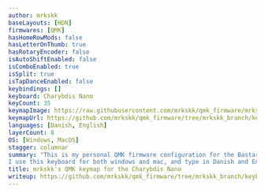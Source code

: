 ```yaml
---
author: mrkskk
baseLayouts: [HDN]
firmwares: [QMK]
hasHomeRowMods: false
hasLetterOnThumb: true
hasRotaryEncoder: false
isAutoShiftEnabled: false
isComboEnabled: true
isSplit: true
isTapDanceEnabled: false
keybindings: []
keyboard: Charybdis Nano
keyCount: 35
keymapImage: https://raw.githubusercontent.com/mrkskk/qmk_firmware/mrkskk_branch/keyboards/bastardkb/charybdis/3x5/keymaps/mrkskk/charybdisnano-keymap2.svg
keymapUrl: https://github.com/mrkskk/qmk_firmware/tree/mrkskk_branch/keyboards/bastardkb/charybdis/3x5/keymaps/mrkskk
languages: [Danish, English]
layerCount: 8
OS: [Windows, MacOS]
stagger: columnar
summary: "This is my personal QMK firmware configuration for the Bastardkb Charybdis Nano.  
I use this keyboard for both windows and mac, and type in Danish and English"
title: mrkskk's QMK keymap for the Charybdis Nano
writeup: https://github.com/mrkskk/qmk_firmware/tree/mrkskk_branch/keyboards/bastardkb/charybdis/3x5/keymaps/mrkskk/readme.md
---
```


